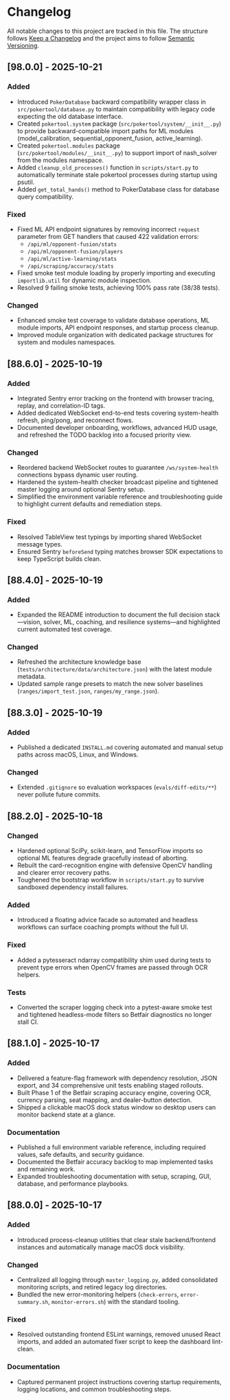 # Changelog

All notable changes to this project are tracked in this file. The structure follows [Keep a Changelog](https://keepachangelog.com/en/1.0.0/) and the project aims to follow [Semantic Versioning](https://semver.org/spec/v2.0.0.html).

## [98.0.0] - 2025-10-21

### Added
- Introduced `PokerDatabase` backward compatibility wrapper class in `src/pokertool/database.py` to maintain compatibility with legacy code expecting the old database interface.
- Created `pokertool.system` package (`src/pokertool/system/__init__.py`) to provide backward-compatible import paths for ML modules (model_calibration, sequential_opponent_fusion, active_learning).
- Created `pokertool.modules` package (`src/pokertool/modules/__init__.py`) to support import of nash_solver from the modules namespace.
- Added `cleanup_old_processes()` function in `scripts/start.py` to automatically terminate stale pokertool processes during startup using psutil.
- Added `get_total_hands()` method to PokerDatabase class for database query compatibility.

### Fixed
- Fixed ML API endpoint signatures by removing incorrect `request` parameter from GET handlers that caused 422 validation errors:
  - `/api/ml/opponent-fusion/stats`
  - `/api/ml/opponent-fusion/players`
  - `/api/ml/active-learning/stats`
  - `/api/scraping/accuracy/stats`
- Fixed smoke test module loading by properly importing and executing `importlib.util` for dynamic module inspection.
- Resolved 9 failing smoke tests, achieving 100% pass rate (38/38 tests).

### Changed
- Enhanced smoke test coverage to validate database operations, ML module imports, API endpoint responses, and startup process cleanup.
- Improved module organization with dedicated package structures for system and modules namespaces.

## [88.6.0] - 2025-10-19

### Added
- Integrated Sentry error tracking on the frontend with browser tracing, replay, and correlation-ID tags.
- Added dedicated WebSocket end-to-end tests covering system-health refresh, ping/pong, and reconnect flows.
- Documented developer onboarding, workflows, advanced HUD usage, and refreshed the TODO backlog into a focused priority view.

### Changed
- Reordered backend WebSocket routes to guarantee `/ws/system-health` connections bypass dynamic user routing.
- Hardened the system-health checker broadcast pipeline and tightened master logging around optional Sentry setup.
- Simplified the environment variable reference and troubleshooting guide to highlight current defaults and remediation steps.

### Fixed
- Resolved TableView test typings by importing shared WebSocket message types.
- Ensured Sentry `beforeSend` typing matches browser SDK expectations to keep TypeScript builds clean.

## [88.4.0] - 2025-10-19

### Added
- Expanded the README introduction to document the full decision stack—vision, solver, ML, coaching, and resilience systems—and highlighted current automated test coverage.

### Changed
- Refreshed the architecture knowledge base (`tests/architecture/data/architecture.json`) with the latest module metadata.
- Updated sample range presets to match the new solver baselines (`ranges/import_test.json`, `ranges/my_range.json`).

## [88.3.0] - 2025-10-19

### Added
- Published a dedicated `INSTALL.md` covering automated and manual setup paths across macOS, Linux, and Windows.

### Changed
- Extended `.gitignore` so evaluation workspaces (`evals/diff-edits/**`) never pollute future commits.

## [88.2.0] - 2025-10-18

### Changed
- Hardened optional SciPy, scikit-learn, and TensorFlow imports so optional ML features degrade gracefully instead of aborting.
- Rebuilt the card-recognition engine with defensive OpenCV handling and clearer error recovery paths.
- Toughened the bootstrap workflow in `scripts/start.py` to survive sandboxed dependency install failures.

### Added
- Introduced a floating advice facade so automated and headless workflows can surface coaching prompts without the full UI.

### Fixed
- Added a pytesseract ndarray compatibility shim used during tests to prevent type errors when OpenCV frames are passed through OCR helpers.

### Tests
- Converted the scraper logging check into a pytest-aware smoke test and tightened headless-mode filters so Betfair diagnostics no longer stall CI.

## [88.1.0] - 2025-10-17

### Added
- Delivered a feature-flag framework with dependency resolution, JSON export, and 34 comprehensive unit tests enabling staged rollouts.
- Built Phase 1 of the Betfair scraping accuracy engine, covering OCR, currency parsing, seat mapping, and dealer-button detection.
- Shipped a clickable macOS dock status window so desktop users can monitor backend state at a glance.

### Documentation
- Published a full environment variable reference, including required values, safe defaults, and security guidance.
- Documented the Betfair accuracy backlog to map implemented tasks and remaining work.
- Expanded troubleshooting documentation with setup, scraping, GUI, database, and performance playbooks.

## [88.0.0] - 2025-10-17

### Added
- Introduced process-cleanup utilities that clear stale backend/frontend instances and automatically manage macOS dock visibility.

### Changed
- Centralized all logging through `master_logging.py`, added consolidated monitoring scripts, and retired legacy log directories.
- Bundled the new error-monitoring helpers (`check-errors`, `error-summary.sh`, `monitor-errors.sh`) with the standard tooling.

### Fixed
- Resolved outstanding frontend ESLint warnings, removed unused React imports, and added an automated fixer script to keep the dashboard lint-clean.

### Documentation
- Captured permanent project instructions covering startup requirements, logging locations, and common troubleshooting steps.
